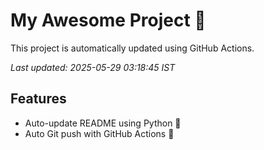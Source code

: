 # My Awesome Project 🚀

This project is automatically updated using GitHub Actions.

_Last updated: 2025-05-29 03:18:45 IST_

## Features
- Auto-update README using Python 🐍
- Auto Git push with GitHub Actions 🤖

